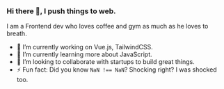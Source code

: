 ### Hi there 👋, I push things to web.

I am a Frontend dev who loves coffee and gym as much as he loves to breath.

- 🔭 I’m currently working on Vue.js, TailwindCSS.
- 🌱 I’m currently learning more about JavaScript.
- 👯 I’m looking to collaborate with startups to build great things.
- ⚡ Fun fact: Did you know `NaN !== NaN`? Shocking right? I was shocked too.

<!--
**amansharma007/amansharma007** is a ✨ _special_ ✨ repository because its `README.md` (this file) appears on your GitHub profile.

Here are some ideas to get you started:

- 🔭 I’m currently working on ...
- 🌱 I’m currently learning ...
- 👯 I’m looking to collaborate on ...
- 🤔 I’m looking for help with ...
- 💬 Ask me about ...
- 📫 How to reach me: ...
- 😄 Pronouns: ...
- ⚡ Fun fact: ...
-->
